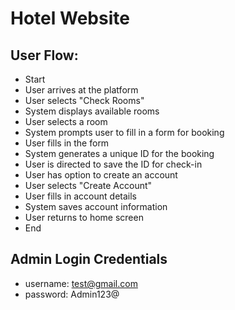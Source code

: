 # Hotel Website

## User Flow:

- Start
- User arrives at the platform
- User selects "Check Rooms"
- System displays available rooms
- User selects a room
- System prompts user to fill in a form for booking
- User fills in the form
- System generates a unique ID for the booking
- User is directed to save the ID for check-in
- User has option to create an account
- User selects "Create Account"
- User fills in account details
- System saves account information
- User returns to home screen
- End

## Admin Login Credentials

- username: test@gmail.com
- password: Admin123@
